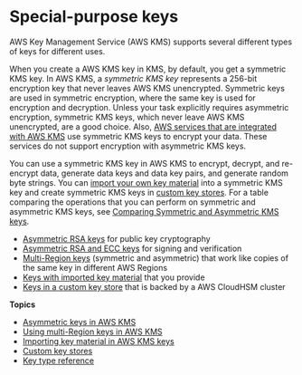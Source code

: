 # Special\-purpose keys<a name="key-types"></a>

AWS Key Management Service \(AWS KMS\) supports several different types of keys for different uses\.

When you create a AWS KMS key in KMS, by default, you get a symmetric KMS key\. In AWS KMS, a *symmetric KMS key* represents a 256\-bit encryption key that never leaves AWS KMS unencrypted\. Symmetric keys are used in symmetric encryption, where the same key is used for encryption and decryption\. Unless your task explicitly requires asymmetric encryption, symmetric KMS keys, which never leave AWS KMS unencrypted, are a good choice\. Also, [AWS services that are integrated with AWS KMS](https://aws.amazon.com/kms/features/#AWS_Service_Integration) use symmetric KMS keys to encrypt your data\. These services do not support encryption with asymmetric KMS keys\. 

You can use a symmetric KMS key in AWS KMS to encrypt, decrypt, and re\-encrypt data, generate data keys and data key pairs, and generate random byte strings\. You can [import your own key material](importing-keys.md) into a symmetric KMS key and create symmetric KMS keys in [custom key stores](custom-key-store-overview.md)\. For a table comparing the operations that you can perform on symmetric and asymmetric KMS keys, see [Comparing Symmetric and Asymmetric KMS keys](symm-asymm-compare.md)\.
+ [Asymmetric RSA keys](symmetric-asymmetric.md#asymmetric-cmks) for public key cryptography
+ [Asymmetric RSA and ECC keys](symmetric-asymmetric.md#asymmetric-cmks) for signing and verification
+ [Multi\-Region keys](multi-region-keys-overview.md) \(symmetric and asymmetric\) that work like copies of the same key in different AWS Regions
+ [Keys with imported key material](importing-keys.md) that you provide
+ [Keys in a custom key store](custom-key-store-overview.md) that is backed by a AWS CloudHSM cluster



**Topics**
+ [Asymmetric keys in AWS KMS](symmetric-asymmetric.md)
+ [Using multi\-Region keys in AWS KMS](multi-region-keys-overview.md)
+ [Importing key material in AWS KMS keys](importing-keys.md)
+ [Custom key stores](custom-key-store-overview.md)
+ [Key type reference](symm-asymm-compare.md)